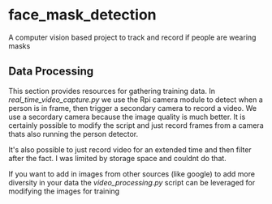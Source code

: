 # face_mask_detection
A computer vision based project to track and record if people are wearing masks

## Data Processing

This section provides resources for gathering training data. In _real_time_video_capture.py_ we use the Rpi camera module to detect when a person is in frame, then trigger a secondary camera to record a video. We use a secordary camera because the image quality is much better. It is certainly possible to modify the script and just record frames from a camera thats also running the person detector.

It's also possible to just record video for an extended time and then filter after the fact. I was limited by storage space and couldnt do that. 

If you want to add in images from other sources (like google) to add more diversity in your data the _video_processing.py_ script can be leveraged for modifying the images for training
